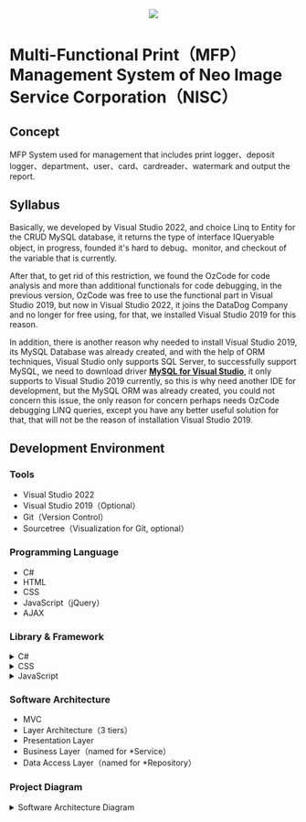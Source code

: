 <p align="center">
  <img src="https://user-images.githubusercontent.com/41913354/236693432-3cf9e469-3c25-4630-a1a2-a9ac6057d57e.png" />
</p>

# Multi-Functional Print（MFP） Management System of Neo Image Service Corporation（NISC）
## Concept

MFP System used for management that includes print logger、deposit logger、department、user、card、cardreader、watermark and output the report.

## Syllabus

Basically, we developed by Visual Studio 2022, and choice Linq to Entity for the CRUD MySQL database, it returns the type of interface IQueryable object, in progress, founded it's hard to debug、monitor, and checkout of the variable that is currently.

After that, to get rid of this restriction, we found the OzCode for code analysis and more than additional functionals for code debugging, in the previous version, OzCode was free to use the functional part in Visual Studio 2019, but now in Visual Studio 2022, it joins the DataDog Company and no longer for free using, for that, we installed Visual Studio 2019 for this reason.

In addition, there is another reason why needed to install Visual Studio 2019, its MySQL Database was already created, and with the help of ORM techniques, Visual Studio only supports SQL Server, to successfully support MySQL, we need to download driver [**MySQL for Visual Studio**][1], it only supports to Visual Studio 2019 currently, so this is why need another IDE for development, but the MySQL ORM was already created, you could not concern this issue, the only reason for concern perhaps needs OzCode debugging LINQ queries, except you have any better useful solution for that, that will not be the reason of installation Visual Studio 2019.

## Development Environment

### Tools

- Visual Studio 2022
- Visual Studio 2019（Optional）
- Git（Version Control）
- Sourcetree（Visualization for Git, optional）

### Programming Language

- C#
- HTML
- CSS
- JavaScript（jQuery）
- AJAX

### Library & Framework

<details>
  <summary>C#</summary>
  
   - ASP.NET MVC
   - Entity Framework v6.4.4 
   - AutoMapper v10.1.1（latest for current EF） 
   - EntityFramework.DynamicLinq v1.3.2 
   - MySal.Data v8.0.32.1 
   - MySql.Data.EntityFramework v8.0.32 
</details>

<details>
  <summary>CSS</summary>
  
  - Bootstrap v5.2
  - Animate.css v4.1.1（Optional）
</details>

<details>
  <summary>JavaScript</summary>
  
  - jQuery v3.4.1
  - jQuery DataTables v1.13.4
  - jQuery DataRangePicker v3.0.5
  - SweetAlert2 v11.7.3
  - Font Awesome v6.4.0
</details>

### Software Architecture

- MVC
- Layer Architecture（3 tiers）
- Presentation Layer
- Business Layer（named for \*Service）
- Data Access Layer（named for \*Repository）

### Project Diagram

<details>
  <summary>Software Architecture Diagram</summary>
  
   ![Alt](NISC_MFP_MVC_Architecture.svg)
</details>

[1]: https://downloads.mysql.com/archives/visualstudio/
